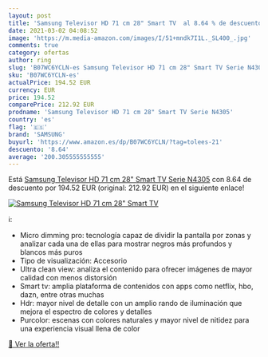 ```yaml
---
layout: post
title: 'Samsung Televisor HD 71 cm 28" Smart TV  al 8.64 % de descuento'
date: 2021-03-02 04:08:52
image: 'https://m.media-amazon.com/images/I/51+mndk7I1L._SL400_.jpg'
comments: true
category: ofertas
author: ring
slug: 'B07WC6YCLN-es Samsung Televisor HD 71 cm 28" Smart TV Serie N4305'
sku: 'B07WC6YCLN-es'
actualPrice: 194.52 EUR
currency: EUR
price: 194.52
comparePrice: 212.92 EUR
prodname: 'Samsung Televisor HD 71 cm 28" Smart TV Serie N4305'
country: 'es'
flag: '🇪🇸'
brand: 'SAMSUNG'
buyurl: 'https://www.amazon.es/dp/B07WC6YCLN/?tag=tolees-21'
descuento: '8.64'
average: '200.305555555555'
---
```


Está [Samsung Televisor HD 71 cm 28" Smart TV Serie N4305](https://www.amazon.es/dp/B07WC6YCLN/?tag=tolees-21) con 8.64 de descuento por 194.52 EUR (original: 212.92 EUR) en el siguiente enlace!

[![Samsung Televisor HD 71 cm 28" Smart TV ](https://m.media-amazon.com/images/I/51+mndk7I1L._SL400_.jpg)](https://www.amazon.es/dp/B07WC6YCLN/?tag=tolees-21)

ℹ️:

- Micro dimming pro: tecnología capaz de dividir la pantalla por zonas y analizar cada una de ellas para mostrar negros más profundos y blancos más puros
- Tipo de visualización: Accesorio
- Ultra clean view: analiza el contenido para ofrecer imágenes de mayor calidad con menos distorsión
- Smart tv: amplia plataforma de contenidos con apps como netflix, hbo, dazn, entre otras muchas
- Hdr: mayor nivel de detalle con un amplio rando de iluminación que mejora el espectro de colores y detalles
- Purcolor: escenas con colores naturales y mayor nivel de nitidez para una experiencia visual llena de color

[🛒 Ver la oferta!!](https://www.amazon.es/dp/B07WC6YCLN/?tag=tolees-21)
